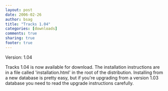```yaml
---
layout: post
date: 2006-02-26 
author: bsag 
title: "Tracks 1.04" 
categories: [downloads] 
comments: true
sharing: true
footer: true
---
```


Version: 1.04

Tracks 1.04 is now available for download. The installation instructions are in a file called 'installation.html' in the root of the distribution. Installing from a new database is pretty easy, but if you're upgrading from a version 1.03 database you need to read the upgrade instructions carefully. 

